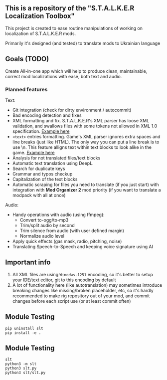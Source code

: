 ## This is a repository of the "S.T.A.L.K.E.R Localization Toolbox"
This project is created to ease routine manipulations of working on localization
of S.T.A.L.K.E.R mods.

Primarily it's designed (and tested) to translate mods to Ukrainian language

## Goals (TODO)
Create All-in-one app which will help to produce clean, maintainable, correct
mod localizations with ease, both text and audio.

### Planned features
Text:
- Git integration (check for dirty environment / autocommit)
- Bad encoding detection and fixes
- XML formatting and fix. S.T.A.L.K.E.R's XML parser has loose XML validation,
    and swallows files with some tokens not allowed in XML 1.0 specification.
    [Example here](./examples/)
- `<text>` entries formatting. Game's XML parser ignores extra spaces and line
    breaks (just like HTML). The only way you can put a line break is to use \n.
    This feature alligns text within text blocks to look alike in the game.
    [Example here](./examples/text-entry-formatting.md)
- Analysis for not translated files/text blocks
- Automatic text translation using DeepL.
- Search for duplicate keys
- Grammar and typos checkup
- Capitalization of the text blocks
- Automatic scraping for files you need to translate (if you just start) with
    integration with **Mod Organizer 2** mod priority (if you want to translate
    a modpack with all at once)

Audio:
- Handy operations with audio (using ffmpeg):
    - Convert to-ogg/to-mp3
    - Trim/split audio by second
    - Trim silence from audio (with user defined margin)
    - Normalize audio level
- Apply quick effects (gas mask, radio, pitching, noise)
- Translating Speech-to-Speech and keeping voice signature using AI   

## Important info
1. All XML files are using `Winodws-1251` encoding, so it's better to setup your
IDE/text editor, git to this encoding by default 
2. A lot of functionality here (like autotranslation) may sometimes introduce
breaking changes like missing/broken placeholder, etc, so it's hardly
recommended to make rig repository out of your mod, and commit changes before
each script use (or at least commit often)

## Module Testing
```commandline
pip uninstall slt
pip install -e .
```
## Module Testing
```commandline
slt
python3 -m slt
python3 slt.py
python3 slt/slt.py
```